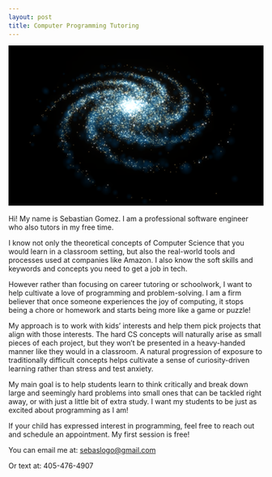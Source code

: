 ```yaml
---
layout: post
title: Computer Programming Tutoring
---
```


![A Galaxy Generated with Code](/images/galaxy.png)


Hi! My name is Sebastian Gomez. I am a professional software engineer who also tutors in my free time.

I know not only the theoretical concepts of Computer Science that you would learn in a classroom setting, but also the real-world tools and processes used at companies like Amazon. I also know the soft skills and keywords and concepts you need to get a job in tech.

However rather than focusing on career tutoring or schoolwork, I want to help cultivate a love of programming and problem-solving. I am a firm believer that once someone experiences the joy of computing, it stops being a chore or homework and starts being more like a game or puzzle!

My approach is to work with kids’ interests and help them pick projects that align with those interests. The hard CS concepts will naturally arise as small pieces of each project, but they won’t be presented in a heavy-handed manner like they would in a classroom. A natural progression of exposure to traditionally difficult concepts helps cultivate a sense of curiosity-driven learning rather than stress and test anxiety. 

My main goal is to help students learn to think critically and break down large and seemingly hard problems into small ones that can be tackled right away, or with just a little bit of extra study. I want my students to be just as excited about programming as I am!

If your child has expressed interest in programming, feel free to reach out and schedule an appointment. My first session is free!

You can email me at: 
    sebaslogo@gmail.com

Or text at:
    405-476-4907